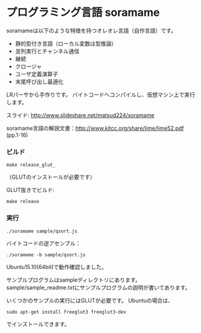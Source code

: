 # プログラミング言語 soramame #

soramameは以下のような特徴を持つオレオレ言語（自作言語）です。

* 静的型付き言語（ローカル変数は型推論）
* 並列実行とチャンネル通信
* 継続
* クロージャ
* ユーザ定義演算子
* 末尾呼び出し最適化

LRパーサから手作りです。
バイトコードへコンパイルし、仮想マシン上で実行します。


スライド: http://www.slideshare.net/matsud224/soramame

soramame言語の解説文書：http://www.kitcc.org/share/lime/lime52.pdf (pp.1-16)


### ビルド ###
```
make release_glut_
```
（GLUTのインストールが必要です）

GLUT抜きでビルド:
```
make release
```

### 実行 ###
```
./soramame sample/qsort.js
```
バイトコードの逆アセンブル：
```
./soramame -b sample/qsort.js
```

Ubuntu15.10(64bit)で動作確認しました。

サンプルプログラムはsampleディレクトリにあります。
sample/sample_readme.txtにサンプルプログラムの説明が書いてあります。

いくつかのサンプルの実行にはGLUTが必要です。
Ubuntuの場合は、
```
sudo apt-get install freeglut3 freeglut3-dev
```
でインストールできます。
